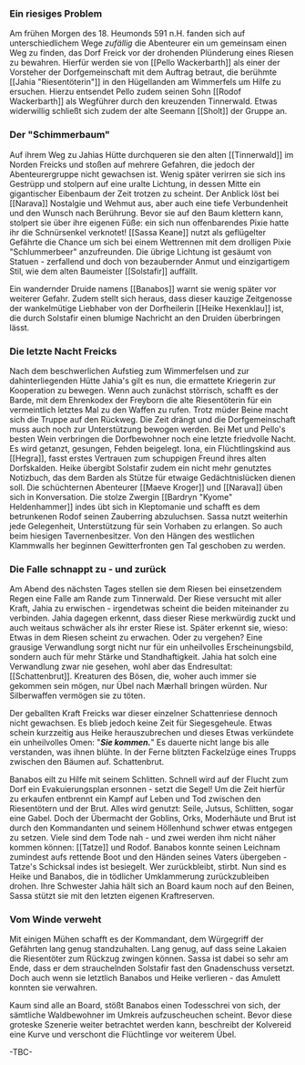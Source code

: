 ### Ein riesiges Problem

Am frühen Morgen des 18. Heumonds 591 n.H. fanden sich auf unterschiedlichem Wege *zufällig* die Abenteurer ein um gemeinsam einen Weg zu finden, das Dorf Freick vor der drohenden Plünderung eines Riesen zu bewahren. Hierfür werden sie von [[Pello Wackerbarth]] als einer der Vorsteher der Dorfgemeinschaft mit dem Auftrag betraut, die berühmte [[Jahia "Riesentöterin"]] in den Hügellanden am Wimmerfels um Hilfe zu ersuchen. Hierzu entsendet Pello zudem seinen Sohn [[Rodof Wackerbarth]] als Wegführer durch den kreuzenden Tinnerwald. Etwas widerwillig schließt sich zudem der alte Seemann [[Sholt]] der Gruppe an. 

### Der "Schimmerbaum"

Auf ihrem Weg zu Jahias Hütte durchqueren sie den alten [[Tinnerwald]] im Norden Freicks und stoßen auf mehrere Gefahren, die jedoch der Abenteurergruppe nicht gewachsen ist. Wenig später verirren sie sich ins Gestrüpp und stolpern auf eine uralte Lichtung, in dessen Mitte ein gigantischer Eibenbaum der Zeit trotzen zu scheint. Der Anblick löst bei [[Narava]] Nostalgie und Wehmut aus, aber auch eine tiefe Verbundenheit und den Wunsch nach Berührung. Bevor sie auf den Baum klettern kann, stolpert sie über ihre eigenen Füße: ein sich nun offenbarendes Pixie hatte ihr die Schnürsenkel verknotet! [[Sassa Keane]] nutzt als geflügelter Gefährte die Chance um sich bei einem Wettrennen mit dem drolligen Pixie "Schlummerbeer" anzufreunden. Die übrige Lichtung ist gesäumt von Statuen - zerfallend und doch von bezaubernder Anmut und einzigartigem Stil, wie dem alten Baumeister [[Solstafir]] auffällt.

Ein wandernder Druide namens [[Banabos]] warnt sie wenig später vor weiterer Gefahr. Zudem stellt sich heraus, dass dieser kauzige Zeitgenosse der wankelmütige Liebhaber von der Dorfheilerin [[Heike Hexenklau]] ist, die durch Solstafir einen blumige Nachricht an den Druiden überbringen lässt. 

### Die letzte Nacht Freicks

Nach dem beschwerlichen Aufstieg zum Wimmerfelsen und zur dahinterliegenden Hütte Jahia's gilt es nun, die ermattete Kriegerin zur Kooperation zu bewegen. Wenn auch zunächst störrisch, schafft es der Barde, mit dem Ehrenkodex der Freyborn die alte Riesentöterin für ein vermeintlich letztes Mal zu den Waffen zu rufen. 
Trotz müder Beine macht sich die Truppe auf den Rückweg. Die Zeit drängt und die Dorfgemeinschaft muss auch noch zur Unterstützung bewogen werden. Bei Met und Pello's besten Wein verbringen die Dorfbewohner noch eine letzte friedvolle Nacht. Es wird getanzt, gesungen, Fehden beigelegt. Iona, ein Flüchtlingskind aus [[Hegra]], fasst erstes Vertrauen zum schuppigen Freund ihres alten Dorfskalden. Heike übergibt Solstafir zudem ein nicht mehr genutztes Notizbuch, das dem Barden als Stütze für etwaige Gedächtnislücken dienen soll. Die schüchternen Abenteurer [[Maeve Kroger]] und [[Narava]] üben sich in Konversation. Die stolze Zwergin [[Bardryn "Kyome" Heldenhammer]] indes übt sich in Kleptomanie und schafft es dem betrunkenen Rodof seinen Zauberring abzuluchsen. Sassa nutzt weiterhin jede Gelegenheit, Unterstützung für sein Vorhaben zu erlangen. So auch beim hiesigen Tavernenbesitzer. Von den Hängen des westlichen Klammwalls her beginnen Gewitterfronten gen Tal geschoben zu werden. 

### Die Falle schnappt zu - und zurück

Am Abend des nächsten Tages stellen sie dem Riesen bei einsetzendem Regen eine Falle am Rande zum Tinnerwald. Der Riese versucht mit aller Kraft, Jahia zu erwischen - irgendetwas scheint die beiden miteinander zu verbinden. Jahia dagegen erkennt, dass dieser Riese merkwürdig zuckt und auch weitaus schwächer als ihr erster Riese ist. 
Später erkennt sie, wieso: Etwas in dem Riesen scheint zu erwachen. Oder zu vergehen?
Eine grausige Verwandlung sorgt nicht nur für ein unheilvolles Erscheinungsbild, sondern auch für mehr Stärke und Standhaftigkeit.
Jahia hat solch eine Verwandlung zwar nie gesehen, wohl aber das Endresultat: [[Schattenbrut]]. Kreaturen des Bösen, die, woher auch immer sie gekommen sein mögen, nur Übel nach Mærhall bringen würden. Nur Silberwaffen vermögen sie zu töten. 

Der geballten Kraft Freicks war dieser einzelner Schattenriese dennoch nicht gewachsen. Es blieb jedoch keine Zeit für Siegesgeheule. Etwas schein kurzzeitig aus Heike herauszubrechen und dieses Etwas verkündete ein unheilvolles Omen: "***Sie kommen.***"
Es dauerte nicht lange bis alle verstanden, was ihnen blühte. In der Ferne blitzten Fackelzüge eines Trupps zwischen den Bäumen auf. Schattenbrut. 

Banabos eilt zu Hilfe mit seinem Schlitten. Schnell wird auf der Flucht zum Dorf ein Evakuierungsplan ersonnen - setzt die Segel! Um die Zeit hierfür zu erkaufen entbrennt ein Kampf auf Leben und Tod zwischen den Riesentötern und der Brut. Alles wird genutzt: Seile, Jutsus, Schlitten, sogar eine Gabel. Doch der Übermacht der Goblins, Orks, Moderhäute und Brut ist durch den Kommandanten und seinem Höllenhund schwer etwas entgegen zu setzen. Viele sind dem Tode nah - und zwei werden ihm nicht näher kommen können: [[Tatze]] und Rodof. Banabos konnte seinen Leichnam zumindest aufs rettende Boot und den Händen seines Vaters übergeben - Tatze's Schicksal indes ist besiegelt. Wer zurückbleibt, stirbt. Nun sind es Heike und Banabos, die in tödlicher Umklammerung zurückzubleiben drohen. Ihre Schwester Jahia hält sich an Board kaum noch auf den Beinen, Sassa stützt sie mit den letzten eigenen Kraftreserven.  

### Vom Winde verweht

Mit einigen Mühen schafft es der Kommandant, dem Würgegriff der Gefährten lang genug standzuhalten. Lang genug, auf dass seine Lakaien die Riesentöter zum Rückzug zwingen können. Sassa ist dabei so sehr am Ende, dass er dem strauchelnden Solstafir fast den Gnadenschuss versetzt. Doch auch wenn sie letztlich Banabos und Heike verlieren - das Amulett konnten sie verwahren. 

Kaum sind alle an Board, stößt Banabos einen Todesschrei von sich, der sämtliche Waldbewohner im Umkreis aufzuscheuchen scheint. Bevor diese groteske Szenerie weiter betrachtet werden kann, beschreibt der Kolvereid eine Kurve und verschont die Flüchtlinge vor weiterem Übel.

-TBC-
